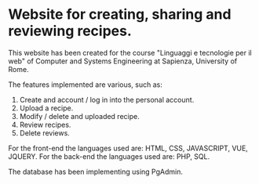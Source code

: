 # Website for creating, sharing and reviewing recipes.

This website has been created for the course "Linguaggi e tecnologie per il web" of Computer and Systems Engineering at Sapienza, University of Rome.

The features implemented are various, such as:
  1. Create and account / log in into the personal account.
  2. Upload a recipe.
  3. Modify / delete and uploaded recipe.
  4. Review recipes.
  5. Delete reviews.

For the front-end the languages used are: HTML, CSS, JAVASCRIPT, VUE, JQUERY.
For the back-end the languages used are: PHP, SQL.

The database has been implementing using PgAdmin.
